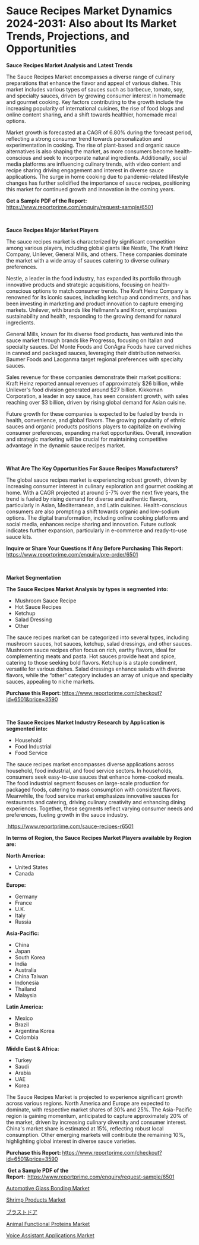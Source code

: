 <p><h1>Sauce Recipes Market Dynamics 2024-2031: Also about Its Market Trends, Projections, and Opportunities</h1></p><p><strong>Sauce Recipes Market Analysis and Latest Trends</strong></p>
<p><p>The Sauce Recipes Market encompasses a diverse range of culinary preparations that enhance the flavor and appeal of various dishes. This market includes various types of sauces such as barbecue, tomato, soy, and specialty sauces, driven by growing consumer interest in homemade and gourmet cooking. Key factors contributing to the growth include the increasing popularity of international cuisines, the rise of food blogs and online content sharing, and a shift towards healthier, homemade meal options.</p><p>Market growth is forecasted at a CAGR of 6.80% during the forecast period, reflecting a strong consumer trend towards personalization and experimentation in cooking. The rise of plant-based and organic sauce alternatives is also shaping the market, as more consumers become health-conscious and seek to incorporate natural ingredients. Additionally, social media platforms are influencing culinary trends, with video content and recipe sharing driving engagement and interest in diverse sauce applications. The surge in home cooking due to pandemic-related lifestyle changes has further solidified the importance of sauce recipes, positioning this market for continued growth and innovation in the coming years.</p></p>
<p><strong>Get a Sample PDF of the Report:&nbsp;</strong> <a href="https://www.reportprime.com/enquiry/request-sample/6501">https://www.reportprime.com/enquiry/request-sample/6501</a></p>
<p>&nbsp;</p>
<p><strong>Sauce Recipes Major Market Players</strong></p>
<p><p>The sauce recipes market is characterized by significant competition among various players, including global giants like Nestle, The Kraft Heinz Company, Unilever, General Mills, and others. These companies dominate the market with a wide array of sauces catering to diverse culinary preferences.</p><p>Nestle, a leader in the food industry, has expanded its portfolio through innovative products and strategic acquisitions, focusing on health-conscious options to match consumer trends. The Kraft Heinz Company is renowned for its iconic sauces, including ketchup and condiments, and has been investing in marketing and product innovation to capture emerging markets. Unilever, with brands like Hellmann's and Knorr, emphasizes sustainability and health, responding to the growing demand for natural ingredients.</p><p>General Mills, known for its diverse food products, has ventured into the sauce market through brands like Progresso, focusing on Italian and specialty sauces. Del Monte Foods and ConAgra Foods have carved niches in canned and packaged sauces, leveraging their distribution networks. Baumer Foods and Laoganma target regional preferences with specialty sauces.</p><p>Sales revenue for these companies demonstrate their market positions: Kraft Heinz reported annual revenues of approximately $26 billion, while Unilever's food division generated around $27 billion. Kikkoman Corporation, a leader in soy sauce, has seen consistent growth, with sales reaching over $3 billion, driven by rising global demand for Asian cuisine.</p><p>Future growth for these companies is expected to be fueled by trends in health, convenience, and global flavors. The growing popularity of ethnic sauces and organic products positions players to capitalize on evolving consumer preferences, expanding market opportunities. Overall, innovation and strategic marketing will be crucial for maintaining competitive advantage in the dynamic sauce recipes market.</p></p>
<p>&nbsp;</p>
<p><strong>What Are The Key Opportunities For Sauce Recipes Manufacturers?</strong></p>
<p><p>The global sauce recipes market is experiencing robust growth, driven by increasing consumer interest in culinary exploration and gourmet cooking at home. With a CAGR projected at around 5-7% over the next five years, the trend is fueled by rising demand for diverse and authentic flavors, particularly in Asian, Mediterranean, and Latin cuisines. Health-conscious consumers are also prompting a shift towards organic and low-sodium options. The digital transformation, including online cooking platforms and social media, enhances recipe sharing and innovation. Future outlook indicates further expansion, particularly in e-commerce and ready-to-use sauce kits.</p></p>
<p><strong>Inquire or Share Your Questions If Any Before Purchasing This Report:</strong> <a href="https://www.reportprime.com/enquiry/pre-order/6501">https://www.reportprime.com/enquiry/pre-order/6501</a></p>
<p>&nbsp;</p>
<p><strong>Market Segmentation</strong></p>
<p><strong>The Sauce Recipes Market Analysis by types is segmented into:</strong></p>
<p><ul><li>Mushroom Sauce Recipe</li><li>Hot Sauce Recipes</li><li>Ketchup</li><li>Salad Dressing</li><li>Other</li></ul></p>
<p><p>The sauce recipes market can be categorized into several types, including mushroom sauces, hot sauces, ketchup, salad dressings, and other sauces. Mushroom sauce recipes often focus on rich, earthy flavors, ideal for complementing meats and pasta. Hot sauces provide heat and spice, catering to those seeking bold flavors. Ketchup is a staple condiment, versatile for various dishes. Salad dressings enhance salads with diverse flavors, while the “other” category includes an array of unique and specialty sauces, appealing to niche markets.</p></p>
<p><strong>Purchase this Report:&nbsp;</strong><a href="https://www.reportprime.com/checkout?id=6501&price=3590">https://www.reportprime.com/checkout?id=6501&price=3590</a></p>
<p>&nbsp;</p>
<p><strong>The Sauce Recipes Market Industry Research by Application is segmented into:</strong></p>
<p><ul><li>Household</li><li>Food Industrial</li><li>Food Service</li></ul></p>
<p><p>The sauce recipes market encompasses diverse applications across household, food industrial, and food service sectors. In households, consumers seek easy-to-use sauces that enhance home-cooked meals. The food industrial segment focuses on large-scale production for packaged foods, catering to mass consumption with consistent flavors. Meanwhile, the food service market emphasizes innovative sauces for restaurants and catering, driving culinary creativity and enhancing dining experiences. Together, these segments reflect varying consumer needs and preferences, fueling growth in the sauce industry.</p></p>
<p><a href="https://www.reportprime.com/sauce-recipes-r6501">&nbsp;https://www.reportprime.com/sauce-recipes-r6501</a></p>
<p><strong>In terms of Region, the Sauce Recipes Market Players available by Region are:</strong></p>
<p>
    <p> <strong> North America: </strong>
        <ul>
            <li>United States</li>
            <li>Canada</li>
        </ul>
        </p> 
    <p> <strong> Europe: </strong>
        <ul>
            <li>Germany</li>
            <li>France</li>
            <li>U.K.</li>
            <li>Italy</li>
            <li>Russia</li>
        </ul>
        </p> 
    <p> <strong> Asia-Pacific: </strong>
        <ul>
            <li>China</li>
            <li>Japan</li>
            <li>South Korea</li>
            <li>India</li>
            <li>Australia</li>
            <li>China Taiwan</li>
            <li>Indonesia</li>
            <li>Thailand</li>
            <li>Malaysia</li>
        </ul>
        </p> 
    <p> <strong> Latin America: </strong>
        <ul>
            <li>Mexico</li>
            <li>Brazil</li>
            <li>Argentina Korea</li>
            <li>Colombia</li>
        </ul>
        </p> 
    <p> <strong> Middle East & Africa: </strong>
        <ul>
            <li>Turkey</li>
            <li>Saudi</li>
            <li>Arabia</li>
            <li>UAE</li>
            <li>Korea</li>
        </ul>
    </p>
    </p>
<p><p>The Sauce Recipes Market is projected to experience significant growth across various regions. North America and Europe are expected to dominate, with respective market shares of 30% and 25%. The Asia-Pacific region is gaining momentum, anticipated to capture approximately 20% of the market, driven by increasing culinary diversity and consumer interest. China's market share is estimated at 15%, reflecting robust local consumption. Other emerging markets will contribute the remaining 10%, highlighting global interest in diverse sauce varieties.</p></p>
<p><strong>Purchase this Report: </strong><a href="https://www.reportprime.com/checkout?id=6501&price=3590">https://www.reportprime.com/checkout?id=6501&price=3590</a></p>
<p>&nbsp;<strong>Get a Sample PDF of the Report:&nbsp;&nbsp;</strong><a href="https://www.reportprime.com/enquiry/request-sample/6501">https://www.reportprime.com/enquiry/request-sample/6501</a></p>
<p><strong></strong></p>
<p><p><a href="https://medium.com/@laurenfernandez78/automotive-glass-bonding-market-indicators-market-size-regional-breakdown-market-player-7df52e52242f">Automotive Glass Bonding Market</a></p><p><a href="https://github.com/marloy8/Market-Research-Report-List-6/blob/main/shrimp-products-market.md">Shrimp Products Market</a></p><p><a href="https://medium.com/@oswaldheman9gu/%E3%83%96%E3%83%A9%E3%82%B9%E3%83%88%E3%83%89%E3%82%A2%E5%B8%82%E5%A0%B4-%E3%82%B0%E3%83%AD%E3%83%BC%E3%83%90%E3%83%AB%E3%81%8A%E3%82%88%E3%81%B3%E5%9C%B0%E5%9F%9F%E5%88%86%E6%9E%90-%E5%9C%B0%E5%9F%9F-%E5%9B%BD%E3%83%AC%E3%83%99%E3%83%AB%E3%81%AE%E5%88%86%E6%9E%90-%E7%AB%B6%E4%BA%89%E7%92%B0%E5%A2%83%E3%81%AB%E7%84%A6%E7%82%B9%E3%82%92%E5%BD%93%E3%81%A6%E3%81%9F-%E5%88%86%E6%9E%90%E3%81%A8%E4%BA%88%E6%B8%AC-2024%E5%B9%B4-2031%E5%B9%B4-dcf9bddaf8f0">ブラストドア</a></p><p><a href="https://issuu.com/reportprime-2/docs/animal-functional-proteins-market-s_50912c0ffb9b44">Animal Functional Proteins Market</a></p><p><a href="https://medium.com/@laurenfernandez78/what-are-the-emerging-market-trends-of-voice-assistant-applications-market-064bfa3efa64">Voice Assistant Applications Market</a></p></p>